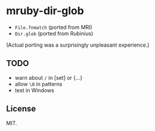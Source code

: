 # mruby-dir-glob

* `File.fnmatch` (ported from MRI)
* `Dir.glob` (ported from Rubinius)

(Actual porting was a surprisingly unpleasant experience.)

## TODO

* warn about `/` in [set] or {...}
* allow `\0` in patterns
* test in Windows

## License

MIT.
